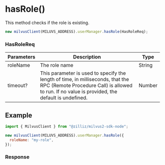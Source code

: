 # hasRole()

This method checks if the role is existing.

```javascript
new milvusClient(MILUVS_ADDRESS).userManager.hasRole(HasRoleReq);
```

### HasRoleReq

| Parameters | Description                                                                            | Type   |
| ---------- | -------------------------------------------------------------------------------------- | ------ |
| roleName   | The role name                                                                          | String |
| timeout?   | This parameter is used to specify the length of time, in milliseconds, that the RPC (Remote Procedure Call) is allowed to run. If no value is provided, the default is undefined. | Number |

## Example

```javascript
import { MilvusClient } from "@zilliz/milvus2-sdk-node";

new milvusClient(MILUVS_ADDRESS).userManager.hasRole({
  roleName: "my-role",
});
```

### Response
